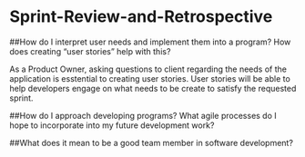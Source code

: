 # Sprint-Review-and-Retrospective

##How do I interpret user needs and implement them into a program? How does creating “user stories” help with this?

As a Product Owner, asking questions to client regarding the needs of the application is esstential to creating user stories. 
User stories will be able to help developers engage on what needs to be create to satisfy the requested sprint. 

##How do I approach developing programs? What agile processes do I hope to incorporate into my future development work?


##What does it mean to be a good team member in software development?
